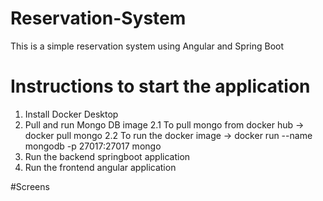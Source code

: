 # Reservation-System
This is a simple reservation system using Angular and Spring Boot


# Instructions to start the application
1. Install Docker Desktop
2. Pull and run Mongo DB image 
2.1 To pull mongo from docker hub -> docker pull mongo
2.2 To run the docker image -> docker run --name mongodb -p 27017:27017 mongo
3. Run the backend springboot application
4. Run the frontend angular application


#Screens
